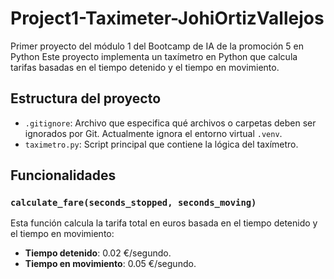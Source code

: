 # Project1-Taximeter-JohiOrtizVallejos
Primer proyecto del módulo 1 del Bootcamp de IA de la promoción 5 en Python
Este proyecto implementa un taxímetro en Python que calcula tarifas basadas en el tiempo detenido y el tiempo en movimiento.

## Estructura del proyecto

- `.gitignore`: Archivo que especifica qué archivos o carpetas deben ser ignorados por Git. Actualmente ignora el entorno virtual `.venv`.
- `taximetro.py`: Script principal que contiene la lógica del taxímetro.

## Funcionalidades

### `calculate_fare(seconds_stopped, seconds_moving)`
Esta función calcula la tarifa total en euros basada en el tiempo detenido y el tiempo en movimiento:
- **Tiempo detenido**: 0.02 €/segundo.
- **Tiempo en movimiento**: 0.05 €/segundo.
